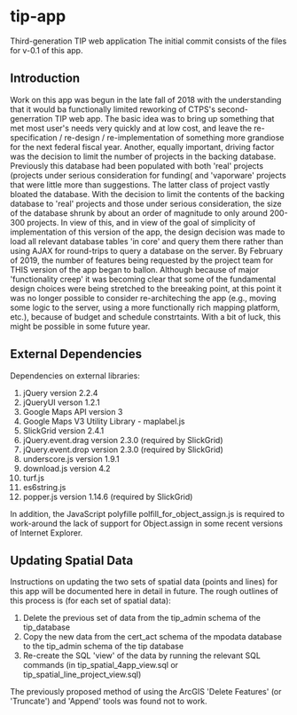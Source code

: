 # tip-app
Third-generation TIP web application
The initial commit consists of the files for v-0.1 of this app.

## Introduction

Work on this app was begun in the late fall of 2018 with the understanding that it would ba functionally limited
reworking of CTPS's second-generration TIP web app. The basic idea was to bring up something that met most user's
needs very quickly and at low cost, and leave the re-specification / re-design / re-implementation of something
more grandiose for the next federal fiscal year. Another, equally important, driving factor was the decision to
limit the number of projects in the backing database. Previously this database had been populated with both 
'real' projects (projects under serious consideration for funding( and 'vaporware' projects that were little 
more than suggestions. The latter class of project vastly bloated the database. With the decision to limit the
contents of the backing database to 'real' projects and those under serious consideration, the size of the database
shrunk by about an order of magnitude to only around 200-300 projects. In view of this, and in view of the goal
of simplicity of implementation of this version of the app, the design decision was made to load all relevant
database tables 'in core' and query them there rather than using AJAX for round-trips to query a database on the server.
By February of 2019, the number of features being requested by the project team for THIS version of the app 
began to ballon. Although because of major 'functionality creep' it was becoming clear that some of the fundamental
design choices were being stretched to the breeaking point, at this point it was no longer possible to consider
re-architeching the app (e.g., moving some logic to the server, using a more functionally rich mapping platform, etc.),
because of budget and schedule constrtaints. With a bit of luck, this might be possible in some future year.

## External Dependencies

Dependencies on external libraries:
  1. jQuery version 2.2.4
  2. jQueryUI verson 1.2.1
  3. Google Maps API version 3
  4. Google Maps V3 Utility Library - maplabel.js
  5. SlickGrid version 2.4.1
  6. jQuery.event.drag version 2.3.0 (required by SlickGrid)
  7. jQuery.event.drop version 2.3.0 (required by SlickGrid)
  8. underscore.js version 1.9.1
  9. download.js version 4.2
  10. turf.js
  11. es6string.js
  12. popper.js version 1.14.6 (required by SlickGrid)
 
In addition, the JavaScript polyfille polfill_for_object_assign.js is required to work-around the lack of support
for Object.assign in some recent versions of Internet Explorer.

## Updating Spatial Data

Instructions on updating the two sets of spatial data (points and lines) for this app will be documented here in detail in future.
The rough outlines of this process is (for each set of spatial data):

1. Delete the previous set of data from the tip_admin schema of the tip_database
2. Copy the new data from the cert_act schema of the mpodata database to the tip_admin schema of the tip database
3. Re-create the SQL 'view' of the data by running the relevant SQL commands (in tip_spatial_4app_view.sql or tip_spatial_line_project_view.sql)

The previously proposed method of using the ArcGIS 'Delete Features' (or 'Truncate') and 'Append' tools was found not to work.
